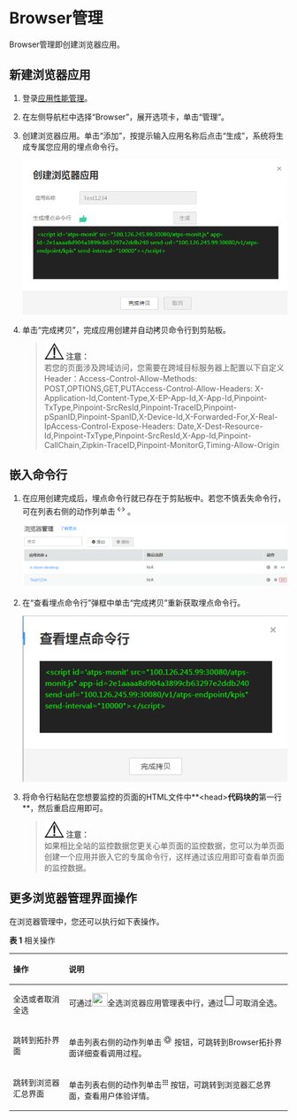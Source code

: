 # Browser管理<a name="apm_02_0027"></a>

Browser管理即创建浏览器应用。

## 新建浏览器应用<a name="section1896116102227"></a>

1.  登录[应用性能管理](https://console.huaweicloud.com/apm/)。
2.  在左侧导航栏中选择“Browser”，展开选项卡，单击“管理”。
3.  创建浏览器应用。单击“添加”，按提示输入应用名称后点击“生成”，系统将生成专属您应用的埋点命令行。

    ![](figures/创建浏览器应用.png)

4.  单击“完成拷贝”，完成应用创建并自动拷贝命令行到剪贴板。

    >![](public_sys-resources/icon-notice.gif) **注意：**   
    >若您的页面涉及跨域访问，您需要在跨域目标服务器上配置以下自定义Header：Access-Control-Allow-Methods: POST,OPTIONS,GET,PUTAccess-Control-Allow-Headers: X-Application-Id,Content-Type,X-EP-App-Id,X-App-Id,Pinpoint-TxType,Pinpoint-SrcResId,Pinpoint-TraceID,Pinpoint-pSpanID,Pinpoint-SpanID,X-Device-Id,X-Forwarded-For,X-Real-IpAccess-Control-Expose-Headers: Date,X-Dest-Resource-Id,Pinpoint-TxType,Pinpoint-SrcResId,X-App-Id,Pinpoint-CallChain,Zipkin-TraceID,Pinpoint-MonitorG,Timing-Allow-Origin  


## 嵌入命令行<a name="section12998155554416"></a>

1.  在应用创建完成后，埋点命令行就已存在于剪贴板中。若您不慎丢失命令行，可在列表右侧的动作列单击![](figures/icon-找回1.png)。

    ![](figures/浏览器管理.png)

2.  在“查看埋点命令行”弹框中单击“完成拷贝”重新获取埋点命令行。

    ![](figures/查看埋点命令行1.png)

3.  将命令行粘贴在您想要监控的页面的HTML文件中**<head\>**代码块的**第一行**，然后重启应用即可。

    >![](public_sys-resources/icon-notice.gif) **注意：**   
    >如果相比全站的监控数据您更关心单页面的监控数据，您可以为单页面创建一个应用并嵌入它的专属命令行，这样通过该应用即可查看单页面的监控数据。  


## 更多浏览器管理界面操作<a name="section16744158919"></a>

在浏览器管理中，您还可以执行如下表操作。

**表 1**  相关操作

<a name="table15831736105910"></a>
<table><thead align="left"><tr id="row14583153620596"><th class="cellrowborder" valign="top" width="20%" id="mcps1.2.3.1.1"><p id="p10583203610596"><a name="p10583203610596"></a><a name="p10583203610596"></a>操作</p>
</th>
<th class="cellrowborder" valign="top" width="80%" id="mcps1.2.3.1.2"><p id="p35838364598"><a name="p35838364598"></a><a name="p35838364598"></a>说明</p>
</th>
</tr>
</thead>
<tbody><tr id="row1058316369591"><td class="cellrowborder" valign="top" width="20%" headers="mcps1.2.3.1.1 "><p id="p3583036195916"><a name="p3583036195916"></a><a name="p3583036195916"></a>全选或者取消全选</p>
</td>
<td class="cellrowborder" valign="top" width="80%" headers="mcps1.2.3.1.2 "><p id="p258317365591"><a name="p258317365591"></a><a name="p258317365591"></a>可通过<a name="image127531427161718"></a><a name="image127531427161718"></a><span><img id="image127531427161718" src="figures/icon-全选1.png" width="27.93" height="23.425157000000002"></span>全选浏览器应用管理表中行，通过<a name="image14489152902018"></a><a name="image14489152902018"></a><span><img id="image14489152902018" src="figures/icon-取消全选1.png" width="21.28" height="20.354719"></span>可取消全选。</p>
</td>
</tr>
<tr id="row019992094812"><td class="cellrowborder" valign="top" width="20%" headers="mcps1.2.3.1.1 "><p id="p205831436115916"><a name="p205831436115916"></a><a name="p205831436115916"></a>跳转到拓扑界面</p>
</td>
<td class="cellrowborder" valign="top" width="80%" headers="mcps1.2.3.1.2 "><p id="p1167075833016"><a name="p1167075833016"></a><a name="p1167075833016"></a>单击列表右侧的动作列单击<a name="image201203573217"></a><a name="image201203573217"></a><span><img id="image201203573217" src="figures/icon-跳转到拓扑界面.png"></span>按钮，可跳转到Browser拓扑界面详细查看调用过程。</p>
</td>
</tr>
<tr id="row185831236125917"><td class="cellrowborder" valign="top" width="20%" headers="mcps1.2.3.1.1 "><p id="p1358333615919"><a name="p1358333615919"></a><a name="p1358333615919"></a>跳转到浏览器汇总界面</p>
</td>
<td class="cellrowborder" valign="top" width="80%" headers="mcps1.2.3.1.2 "><p id="p2317132418122"><a name="p2317132418122"></a><a name="p2317132418122"></a>单击列表右侧的动作列单击<a name="image698121302214"></a><a name="image698121302214"></a><span><img id="image698121302214" src="figures/icon-跳转到浏览器汇总界面.png"></span>按钮，可跳转到浏览器汇总界面，查看用户体验详情。</p>
</td>
</tr>
</tbody>
</table>

